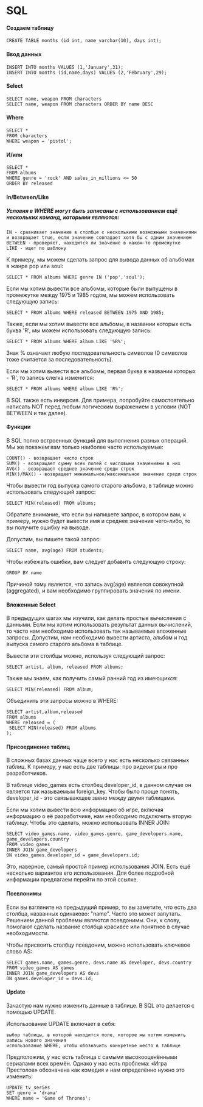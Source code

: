 # SQL

#### Создаем таблицу
```
CREATE TABLE months (id int, name varchar(10), days int);
```

#### Ввод данных
```
INSERT INTO months VALUES (1,'January',31);
INSERT INTO months (id,name,days) VALUES (2,'February',29);
```
#### Select
```
SELECT name, weapon FROM characters
SELECT name, weapon FROM characters ORDER BY name DESC
```
#### Where
```
SELECT * 
FROM characters
WHERE weapon = 'pistol';
```
#### И/или
```
SELECT * 
FROM albums 
WHERE genre = 'rock' AND sales_in_millions <= 50 
ORDER BY released
```
#### In/Between/Like
##### Условия в WHERE могут быть записаны с использованием ещё нескольких команд, которыми являются:

    IN - сравнивает значение в столбце с несколькими возможными значениями и возвращает true, если значение совпадает хотя бы с одним значением
    BETWEEN - проверяет, находится ли значение в каком-то промежутке
    LIKE - ищет по шаблону

К примеру, мы можем сделать запрос для вывода данных об альбомах в жанре pop или soul:
```
SELECT * FROM albums WHERE genre IN ('pop','soul');
```
 Если мы хотим вывести все альбомы, которые были выпущены в промежутке между 1975 и 1985 годом, мы можем использовать следующую запись:
```
SELECT * FROM albums WHERE released BETWEEN 1975 AND 1985;
```

Также, если мы хотим вывести все альбомы, в названии которых есть буква 'R', мы можем использовать следующую запись:
```
SELECT * FROM albums WHERE album LIKE '%R%';
```
Знак % означает любую последовательность символов (0 символов тоже считается за последовательность).

Если мы хотим вывести все альбомы, первая буква в названии которых - 'R', то запись слегка изменится:
```
SELECT * FROM albums WHERE album LIKE 'R%';
```
В SQL также есть инверсия. Для примера, попробуйте самостоятельно написать NOT перед любым логическим выражением в условии (NOT BETWEEN и так далее).


#### Функции

В SQL полно встроенных функций для выполнения разных операций. Мы же покажем вам только наиболее часто используемые:

    COUNT() - возвращает число строк
    SUM() - возвращает сумму всех полей с числовыми значениями в них
    AVG() - возвращает среднее значение среди строк
    MIN()/MAX() - возвращает минимальное/максимальное значение среди строк

Чтобы вывести год выпуска самого старого альбома, в таблице можно использовать следующий запрос:
```
SELECT MIN(released) FROM albums;
```
Обратите внимание, что если вы напишете запрос, в котором вам, к примеру, нужно будет вывести имя и среднее значение чего-либо, то вы получите ошибку на выводе.

Допустим, вы пишете такой запрос:
```
SELECT name, avg(age) FROM students;
```
Чтобы избежать ошибки, вам следует добавить следующую строку:
```
GROUP BY name
```
Причиной тому является, что запись avg(age) является совокупной (aggregated), и вам необходимо группировать значения по имени.


#### Вложенные Select

В предыдущих шагах мы изучили, как делать простые вычисления с данными. Если мы хотим использовать результат данных вычислений, то часто нам необходимо использовать так называемые вложенные запросы. Допустим, нам необходимо вывести артиста, альбом и год выпуска самого старого альбома в таблице.

Вывести эти столбцы можно, используя следующий запрос:
```
SELECT artist, album, released FROM albums;
```
Также мы знаем, как получить самый ранний год из имеющихся:
```
SELECT MIN(released) FROM album;
```
Объединить эти запросы можно в WHERE:
```
SELECT artist,album,released 
FROM albums 
WHERE released = (
 SELECT MIN(released) FROM albums
);
```

#### Присоединение таблиц

В сложных базах данных чаще всего у нас есть несколько связанных таблиц. К примеру, у нас есть две таблицы: про видеоигры и про разработчиков.

В таблице video_games есть столбец developer_id, в данном случае он является так называемым foreign_key. Чтобы было проще понять, developer_id - это связывающее звено между двумя таблицами.

Если мы хотим вывести всю информацию об игре, включая информацию о её разработчике, нам необходимо подключить вторую таблицу. Чтобы это сделать, можно использовать INNER JOIN:
```
SELECT video_games.name, video_games.genre, game_developers.name, game_developers.country 
FROM video_games 
INNER JOIN game_developers 
ON video_games.developer_id = game_developers.id;
```
Это, наверное, самый простой пример использования JOIN. Есть ещё несколько вариантов его использования. Для более подробной информации предлагаем перейти по этой ссылке.

#### Псевлонимы

Если вы взгляните на предыдущий пример, то вы заметите, что есть два столбца, названных одинаково: "name". Часто это может запутать. Решением данной проблемы являются псевдонимы. Они, к слову, помогают сделать название столбца красивее или понятнее в случае необходимости.

Чтобы присвоить столбцу псевдоним, можно использовать ключевое слово AS:
```
SELECT games.name, games.genre, devs.name AS developer, devs.country 
FROM video_games AS games 
INNER JOIN game_developers AS devs 
ON games.developer_id = devs.id;
```

#### Update

Зачастую нам нужно изменить данные в таблице. В SQL это делается с помощью UPDATE.

Использование UPDATE включает в себя:

    выбор таблицы, в которой находится поле, которое мы хотим изменить
    запись нового значения
    использование WHERE, чтобы обозначить конкретное место в таблице

Предположим, у нас есть таблица с самыми высокооценёнными сериалами всех времён. Однако у нас есть проблема: «Игра Престолов» обозначена как комедия и нам определённо нужно это изменить:
```
UPDATE tv_series 
SET genre = 'drama' 
WHERE name = 'Game of Thrones';
```